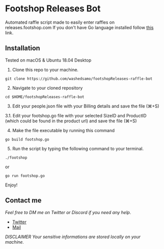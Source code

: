 # Footshop Releases Bot

Automated raffle script made to easily enter raffles on releases.footshop.com
If you don't have Go language installed follow [this](https://golang.org/doc/install) link.

## Installation
Tested on macOS & Ubuntu 18.04 Desktop

1. Clone this repo to your machine.
```
git clone https://github.com/washedsamo/footshopReleases-raffle-bot
```
2. Navigate to your cloned repository
```
cd $HOME/footshopReleases-raffle-bot
```
3. Edit your people.json file with your Billing details and save the file (⌘+S)

3.1. Edit your footshop.go file with your selected SizeID and ProductID (which could be found in the product url) and save the file (⌘+S)

4. Make the file executable by running this command
```
go build footshop.go
```
5. Run the script by typing the following command to your terminal.
```
./footshop
```
or
```
go run footshop.go
```
Enjoy!


## Contact me
*Feel free to DM me on Twitter or Discord if you need any help*.

* [Twitter](https://twitter.com/washedsamo)
* [Mail](mailto:iam@samuelmikula.com)

*DISCLAIMER*
*Your sensitive informations are stored locally on your machine.*

